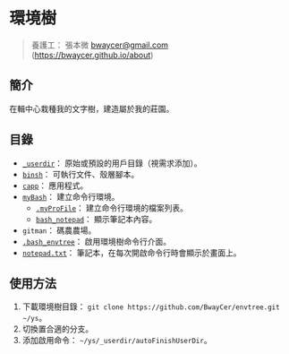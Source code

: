 環境樹
=======


> 養護工： 張本微 <bwaycer@gmail.com> (https://bwaycer.github.io/about)



## 簡介


在輯中心栽種我的文字樹，建造屬於我的莊園。



## 目錄


* [`_userdir`](./_userdir)： 原始或預設的用戶目錄（視需求添加）。
* [`binsh`](./binsh)： 可執行文件、殼層腳本。
* [`capp`](./capp)： 應用程式。
* [`myBash`](./myBash)： 建立命令行環境。
  * [`.myProFile`](./myBash/.myProFile)： 建立命令行環境的檔案列表。
  * [`bash_notepad`](./myBash/bash_notepad)： 顯示筆記本內容。
* `gitman`： 碼農農場。
* [`.bash_envtree`](./.bash_envtree)： 啟用環境樹命令行介面。
* [`notepad.txt`](./notepad.txt)： 筆記本，在每次開啟命令行時會顯示於畫面上。



## 使用方法


1. 下載環境樹目錄： `git clone https://github.com/BwayCer/envtree.git ~/ys`。
2. 切換置合適的分支。
3. 添加啟用命令： `~/ys/_userdir/autoFinishUserDir`。

